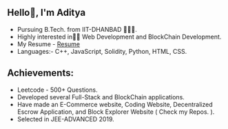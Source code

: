 ## Hello👋, I'm Aditya

- Pursuing B.Tech. from IIT-DHANBAD 👨🏻‍🎓.
- Highly interested in👨‍💻 Web Development and BlockChain Development.
- My Resume - [Resume](https://drive.google.com/file/d/13NN0BFnr7MiOLhWQO7ug_IclbKjjYsDt/view?usp=sharing)
- Languages:- C++, JavaScript, Solidity, Python, HTML, CSS.

## Achievements:

- Leetcode - 500+ Questions.
- Developed several Full-Stack and BlockChain applications.
- Have made an E-Commerce website, Coding Website, Decentralized Escrow Application, and Block Explorer Website ( Check my Repos. ).
- Selected in JEE-ADVANCED 2019.

<!--
**Aditya-singhal03/Aditya-singhal03** is a ✨ _special_ ✨ repository because its `README.md` (this file) appears on your GitHub profile.

Here are some ideas to get you started:

- 🔭 I’m currently working on ...
- 🌱 I’m currently learning ...
- 👯 I’m looking to collaborate on ...
- 🤔 I’m looking for help with ...
- 💬 Ask me about ...
- 📫 How to reach me: ...
- 😄 Pronouns: ...
- ⚡ Fun fact: ...
-->
